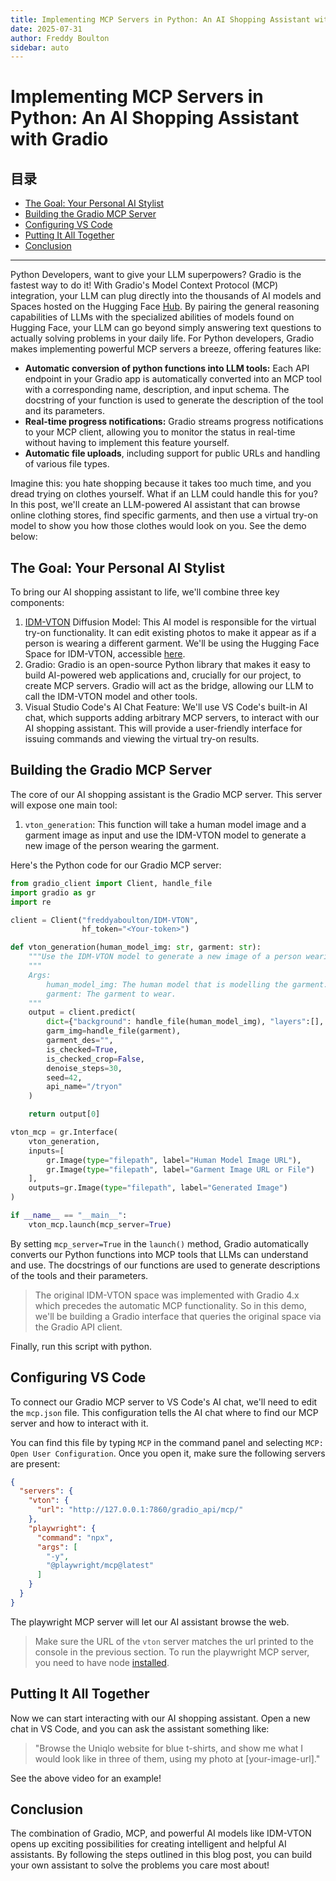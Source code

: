 ```yaml
---
title: Implementing MCP Servers in Python: An AI Shopping Assistant with Gradio
date: 2025-07-31
author: Freddy Boulton
sidebar: auto
---
```


# Implementing MCP Servers in Python: An AI Shopping Assistant with Gradio

## 目录

- [The Goal: Your Personal AI Stylist](#the-goal-your-personal-ai-stylist)
- [Building the Gradio MCP Server](#building-the-gradio-mcp-server)
- [Configuring VS Code](#configuring-vs-code)
- [Putting It All Together](#putting-it-all-together)
- [Conclusion](#conclusion)

---

Python Developers, want to give your LLM superpowers? Gradio is the fastest way to do it! With Gradio's Model Context Protocol (MCP) integration, your LLM can plug directly into the thousands of AI models and Spaces hosted on the Hugging Face [Hub](https://hf.co/). By pairing the general reasoning capabilities of LLMs with the specialized abilities of models found on Hugging Face, your LLM can go beyond simply answering text questions to actually solving problems in your daily life. For Python developers, Gradio makes implementing powerful MCP servers a breeze, offering features like:

- **Automatic conversion of python functions into LLM tools:** Each API endpoint in your Gradio app is automatically converted into an MCP tool with a corresponding name, description, and input schema. The docstring of your function is used to generate the description of the tool and its parameters.
- **Real-time progress notifications:** Gradio streams progress notifications to your MCP client, allowing you to monitor the status in real-time without having to implement this feature yourself.
- **Automatic file uploads**, including support for public URLs and handling of various file types.

Imagine this: you hate shopping because it takes too much time, and you dread trying on clothes yourself. What if an LLM could handle this for you? In this post, we'll create an LLM-powered AI assistant that can browse online clothing stores, find specific garments, and then use a virtual try-on model to show you how those clothes would look on you. See the demo below:

## The Goal: Your Personal AI Stylist

To bring our AI shopping assistant to life, we'll combine three key components:

1. [IDM-VTON](https://huggingface.co/yisol/IDM-VTON) Diffusion Model: This AI model is responsible for the virtual try-on functionality. It can edit existing photos to make it appear as if a person is wearing a different garment. We'll be using the Hugging Face Space for IDM-VTON, accessible [here](https://huggingface.co/spaces/yisol/IDM-VTON).
2. Gradio: Gradio is an open-source Python library that makes it easy to build AI-powered web applications and, crucially for our project, to create MCP servers. Gradio will act as the bridge, allowing our LLM to call the IDM-VTON model and other tools.
3. Visual Studio Code's AI Chat Feature: We'll use VS Code's built-in AI chat, which supports adding arbitrary MCP servers, to interact with our AI shopping assistant. This will provide a user-friendly interface for issuing commands and viewing the virtual try-on results.

## Building the Gradio MCP Server

The core of our AI shopping assistant is the Gradio MCP server. This server will expose one main tool:

1. `vton_generation`: This function will take a human model image and a garment image as input and use the IDM-VTON model to generate a new image of the person wearing the garment.

Here's the Python code for our Gradio MCP server:

```python
from gradio_client import Client, handle_file
import gradio as gr
import re

client = Client("freddyaboulton/IDM-VTON",
                hf_token="<Your-token>")

def vton_generation(human_model_img: str, garment: str):
    """Use the IDM-VTON model to generate a new image of a person wearing a garment."""
    """
    Args:
        human_model_img: The human model that is modelling the garment.
        garment: The garment to wear.
    """
    output = client.predict(
        dict={"background": handle_file(human_model_img), "layers":[], "composite":None},
        garm_img=handle_file(garment),
        garment_des="",
        is_checked=True,
        is_checked_crop=False,
        denoise_steps=30,
        seed=42,
        api_name="/tryon"
    )

    return output[0]

vton_mcp = gr.Interface(
    vton_generation,
    inputs=[
        gr.Image(type="filepath", label="Human Model Image URL"),
        gr.Image(type="filepath", label="Garment Image URL or File")
    ],
    outputs=gr.Image(type="filepath", label="Generated Image")
)

if __name__ == "__main__":
    vton_mcp.launch(mcp_server=True)
```

By setting `mcp_server=True` in the `launch()` method, Gradio automatically converts our Python functions into MCP tools that LLMs can understand and use. The docstrings of our functions are used to generate descriptions of the tools and their parameters.

> The original IDM-VTON space was implemented with Gradio 4.x which precedes the automatic MCP functionality. So in this demo, we'll be building a Gradio interface that queries the original space via the Gradio API client.

Finally, run this script with python.

## Configuring VS Code

To connect our Gradio MCP server to VS Code's AI chat, we'll need to edit the `mcp.json` file. This configuration tells the AI chat where to find our MCP server and how to interact with it.

You can find this file by typing `MCP` in the command panel and selecting `MCP: Open User Configuration`. Once you open it, make sure the following servers are present:

```json
{
  "servers": {
    "vton": {
      "url": "http://127.0.0.1:7860/gradio_api/mcp/"
    },
    "playwright": {
      "command": "npx",
      "args": [
        "-y",
        "@playwright/mcp@latest"
      ]
    }
  }
}
```

The playwright MCP server will let our AI assistant browse the web.

> Make sure the URL of the `vton` server matches the url printed to the console in the previous section. To run the playwright MCP server, you need to have node [installed](https://docs.npmjs.com/downloading-and-installing-node-js-and-npm).

## Putting It All Together

Now we can start interacting with our AI shopping assistant. Open a new chat in VS Code, and you can ask the assistant something like:

> "Browse the Uniqlo website for blue t-shirts, and show me what I would look like in three of them, using my photo at [your-image-url]."

See the above video for an example!

## Conclusion

The combination of Gradio, MCP, and powerful AI models like IDM-VTON opens up exciting possibilities for creating intelligent and helpful AI assistants. By following the steps outlined in this blog post, you can build your own assistant to solve the problems you care most about!
